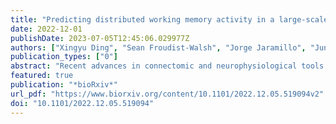 ```yaml
---
title: "Predicting distributed working memory activity in a large-scale mouse brain: the importance of the cell type-specific connectome"
date: 2022-12-01
publishDate: 2023-07-05T12:45:06.029977Z
authors: ["Xingyu Ding", "Sean Froudist-Walsh", "Jorge Jaramillo", "Junjie Jiang", "Xiao-Jing Wang"]
publication_types: ["0"]
abstract: "Recent advances in connectomic and neurophysiological tools make it possible to probe whole-brain mechanisms in the mouse that underlie cognition and behavior. Based on experimental data, we developed a large-scale model of the mouse brain for a cardinal cognitive function called working memory, the brain's ability to internally hold and process information without sensory input. In the model, interregional connectivity is constrained by mesoscopic connectome data. The density of parvalbumin-expressing interneurons in the model varies systematically across the cortex. We found that the long-range cell type-specific targeting and density of cell classes define working memory representations. A core cortical subnetwork and the thalamus produce distributed persistent activity, and the network exhibits numerous attractor states. Novel cell type-specific graph theory measures predicted the activity patterns and core subnetwork. This work highlights the need for cell type-specific connectomics, and provides a theory and tools to interpret large-scale recordings of brain activity during cognition."
featured: true
publication: "*bioRxiv*"
url_pdf: "https://www.biorxiv.org/content/10.1101/2022.12.05.519094v2"
doi: "10.1101/2022.12.05.519094"
---
```


